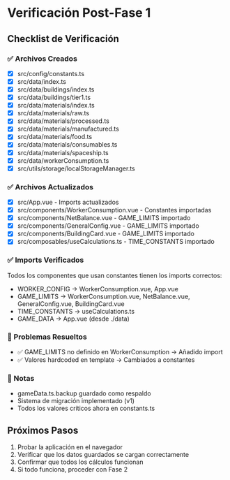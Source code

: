 # Verificación Post-Fase 1

## Checklist de Verificación

### ✅ Archivos Creados
- [x] src/config/constants.ts
- [x] src/data/index.ts
- [x] src/data/buildings/index.ts
- [x] src/data/buildings/tier1.ts
- [x] src/data/materials/index.ts
- [x] src/data/materials/raw.ts
- [x] src/data/materials/processed.ts
- [x] src/data/materials/manufactured.ts
- [x] src/data/materials/food.ts
- [x] src/data/materials/consumables.ts
- [x] src/data/materials/spaceship.ts
- [x] src/data/workerConsumption.ts
- [x] src/utils/storage/localStorageManager.ts

### ✅ Archivos Actualizados
- [x] src/App.vue - Imports actualizados
- [x] src/components/WorkerConsumption.vue - Constantes importadas
- [x] src/components/NetBalance.vue - GAME_LIMITS importado
- [x] src/components/GeneralConfig.vue - GAME_LIMITS importado
- [x] src/components/BuildingCard.vue - GAME_LIMITS importado
- [x] src/composables/useCalculations.ts - TIME_CONSTANTS importado

### ✅ Imports Verificados
Todos los componentes que usan constantes tienen los imports correctos:
- WORKER_CONFIG → WorkerConsumption.vue, App.vue
- GAME_LIMITS → WorkerConsumption.vue, NetBalance.vue, GeneralConfig.vue, BuildingCard.vue
- TIME_CONSTANTS → useCalculations.ts
- GAME_DATA → App.vue (desde ./data)

### 🔧 Problemas Resueltos
- ✅ GAME_LIMITS no definido en WorkerConsumption → Añadido import
- ✅ Valores hardcoded en template → Cambiados a constantes

### 📝 Notas
- gameData.ts.backup guardado como respaldo
- Sistema de migración implementado (v1)
- Todos los valores críticos ahora en constants.ts

## Próximos Pasos
1. Probar la aplicación en el navegador
2. Verificar que los datos guardados se cargan correctamente
3. Confirmar que todos los cálculos funcionan
4. Si todo funciona, proceder con Fase 2
